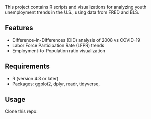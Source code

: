 This project contains R scripts and visualizations for analyzing youth unemployment trends in the U.S., using data from FRED and BLS.

## Features
- Difference-in-Differences (DiD) analysis of 2008 vs COVID-19
- Labor Force Participation Rate (LFPR) trends
- Employment-to-Population ratio visualization

## Requirements
- R (version 4.3 or later)
- Packages: ggplot2, dplyr, readr, tidyverse, 

## Usage
Clone this repo:
